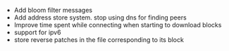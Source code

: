- Add bloom filter messages
- Add address store system. stop using dns for finding peers
- Improve time spent while connecting when starting to download blocks
- support for ipv6
- store reverse patches in the file corresponding to its block
